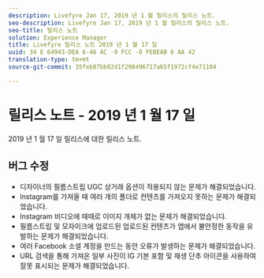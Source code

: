 ```yaml
---
description: Livefyre Jan 17, 2019 년 1 월 릴리스의 릴리스 노트.
seo-description: Livefyre Jan 17, 2019 년 1 월 릴리스의 릴리스 노트.
seo-title: 릴리스 노트
solution: Experience Manager
title: Livefyre 릴리스 노트 2019 년 1 월 17 일
uuid: 34 E 64943-DEA 6-46 AC -9 FCC -8 FEBEAB 6 AA 42
translation-type: tm+mt
source-git-commit: 35feb87bb82d1f298496717a65f1972cf4e71104

---
```



# 릴리스 노트 - 2019 년 1 월 17 일

2019 년 1 월 17 일 릴리스에 대한 릴리스 노트.

## 버그 수정

* 디자이너의 필름스트립 UGC 상거래 옵션이 적용되지 않는 문제가 해결되었습니다.
* Instagram를 가져올 때 여러 개의 폴더로 컨텐츠를 가져오지 못하는 문제가 해결되었습니다.
* Instagram 비디오에 때때로 이미지 개체가 없는 문제가 해결되었습니다.
* 필름스트립 및 모자이크에 업로드된 업로드된 컨텐츠가 앱에서 불안정한 동작을 유발하는 문제가 해결되었습니다.
* 여러 Facebook 소셜 계정을 만드는 동안 오류가 발생하는 문제가 해결되었습니다.
* URL 검색을 통해 가져온 일부 사진이 IG 기본 포함 및 재생 단추 아이콘을 사용하여 잘못 표시되는 문제가 해결되었습니다.
